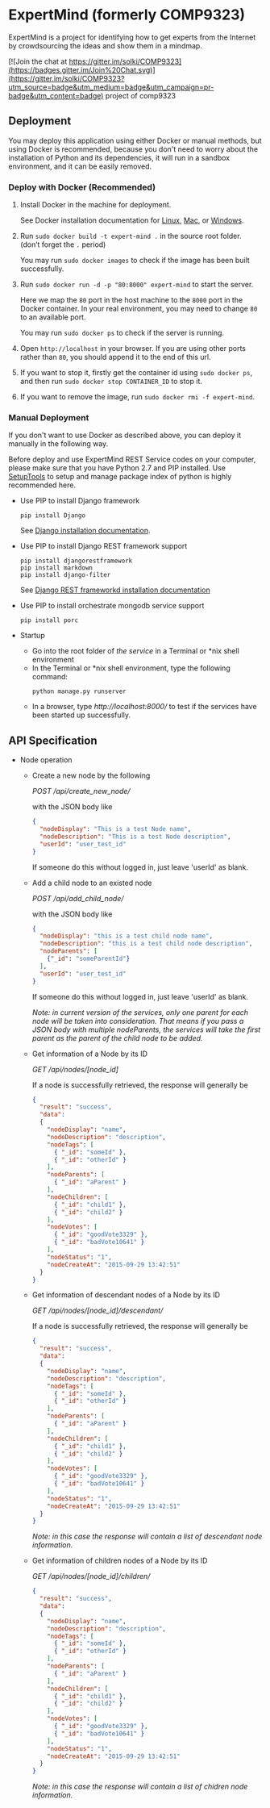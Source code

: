 # ExpertMind (formerly COMP9323)  

ExpertMind is a project for identifying how to get experts from the Internet by crowdsourcing the ideas and show them in a mindmap.  

[![Join the chat at https://gitter.im/solki/COMP9323](https://badges.gitter.im/Join%20Chat.svg)](https://gitter.im/solki/COMP9323?utm_source=badge&utm_medium=badge&utm_campaign=pr-badge&utm_content=badge)
project of comp9323

## Deployment

You may deploy this application using either Docker or manual methods, but using Docker is recommended, because you don't need to worry about the installation of Python and its dependencies, it will run in a sandbox environment, and it can be easily removed.

### Deploy with Docker (Recommended)

1. Install Docker in the machine for deployment.

   See Docker installation documentation for [Linux](https://docs.docker.com/linux/started/), [Mac](https://docs.docker.com/mac/started), or [Windows](https://docs.docker.com/windows/started).

2. Run `sudo docker build -t expert-mind .` in the source root folder. (don’t forget the `.` period)

   You may run `sudo docker images` to check if the image has been built successfully.

3. Run `sudo docker run -d -p "80:8000" expert-mind` to start the server.

   Here we map the `80` port in the host machine to the `8000` port in the Docker container. In your real environment, you may need to change `80` to an available port.

   You may run `sudo docker ps` to check if the server is running.

4. Open `http://localhost` in your browser. If you are using other ports rather than `80`, you should append it to the end of this url.

5. If you want to stop it, firstly get the container id using `sudo docker ps`, and then run `sudo docker stop CONTAINER_ID` to stop it.

6. If you want to remove the image, run `sudo docker rmi -f expert-mind`.


### Manual Deployment

If you don't want to use Docker as described above, you can deploy it manually in the following way.

Before deploy and use ExpertMind REST Service codes on your computer, please make sure that you have Python 2.7 and PIP installed. Use [SetupTools](https://pypi.python.org/pypi/setuptools) to setup and manage package index of python is highly recommended here.

  - Use PIP to install Django framework

      ```shell
      pip install Django
      ```

      See [Django installation documentation](https://docs.djangoproject.com/en/1.8/topics/install/#installing-official-release).
  - Use PIP to install Django REST framework support  
      ```shell
      pip install djangorestframework
      pip install markdown
      pip install django-filter
      ```
      See [Django REST frameworkd installation documentation](http://www.django-rest-framework.org/#installation)


  - Use PIP to install orchestrate mongodb service support  
      ```shell
      pip install porc
      ```
  - Startup
      - Go into the root folder of *the service* in a Terminal or &#42;nix shell environment
      - In the Terminal or &#42;nix shell environment, type the following command:
          ```shell
          python manage.py runserver
          ```
      - In a browser, type *http://localhost:8000/* to test if the services have been started up successfully.

## API Specification

  - Node operation
    - Create a new node by the following

      *POST /api/create_new_node/*

      with the JSON body like
      ```json
      {
        "nodeDisplay": "This is a test Node name",
        "nodeDescription": "This is a test Node description",
        "userId": "user_test_id"
      }
      ```
      If someone do this without logged in, just leave 'userId' as blank.

    - Add a child node to an existed node  

      *POST /api/add_child_node/*

      with the JSON body like
      ```json
      {
        "nodeDisplay": "this is a test child node name",
        "nodeDescription": "this is a test child node description",
        "nodeParents": [
          {"_id": "someParentId"}
        ],
        "userId": "user_test_id"
      }
      ```
      If someone do this without logged in, just leave 'userId' as blank.

      *Note: in current version of the services, only one parent for each node will be taken into consideration. That means if you pass a JSON body with multiple nodeParents, the services will take the first parent as the parent of the child node to be added.*

    - Get information of a Node by its ID

      *GET /api/nodes/[node_id]*

      If a node is successfully retrieved, the response will generally be
      ```json
      {
        "result": "success",
        "data":
        {
          "nodeDisplay": "name",
          "nodeDescription": "description",
          "nodeTags": [
            { "_id": "someId" },
            { "_id": "otherId" }
          ],
          "nodeParents": [
            { "_id": "aParent" }
          ],
          "nodeChildren": [
            { "_id": "child1" },
            { "_id": "child2" }
          ],
          "nodeVotes": [
            { "_id": "goodVote3329" },
            { "_id": "badVote10641" }
          ],
          "nodeStatus": "1",
          "nodeCreateAt": "2015-09-29 13:42:51"
        }
      }
      ```

    - Get information of descendant nodes of a Node by its ID  

      *GET /api/nodes/[node_id]/descendant/*

      If a node is successfully retrieved, the response will generally be

      ```json
      {
        "result": "success",
        "data":
        {
          "nodeDisplay": "name",
          "nodeDescription": "description",
          "nodeTags": [
            { "_id": "someId" },
            { "_id": "otherId" }
          ],
          "nodeParents": [
            { "_id": "aParent" }
          ],
          "nodeChildren": [
            { "_id": "child1" },
            { "_id": "child2" }
          ],
          "nodeVotes": [
            { "_id": "goodVote3329" },
            { "_id": "badVote10641" }
          ],
          "nodeStatus": "1",
          "nodeCreateAt": "2015-09-29 13:42:51"
        }
      }
      ```
      *Note: in this case the response will contain a list of descendant node information.*

    - Get information of children nodes of a Node by its ID

      *GET /api/nodes/[node_id]/children/*

      ```json
      {
        "result": "success",
        "data":
        {
          "nodeDisplay": "name",
          "nodeDescription": "description",
          "nodeTags": [
            { "_id": "someId" },
            { "_id": "otherId" }
          ],
          "nodeParents": [
            { "_id": "aParent" }
          ],
          "nodeChildren": [
            { "_id": "child1" },
            { "_id": "child2" }
          ],
          "nodeVotes": [
            { "_id": "goodVote3329" },
            { "_id": "badVote10641" }
          ],
          "nodeStatus": "1",
          "nodeCreateAt": "2015-09-29 13:42:51"
        }
      }
      ```
      *Note: in this case the response will contain a list of chidren node information.*
